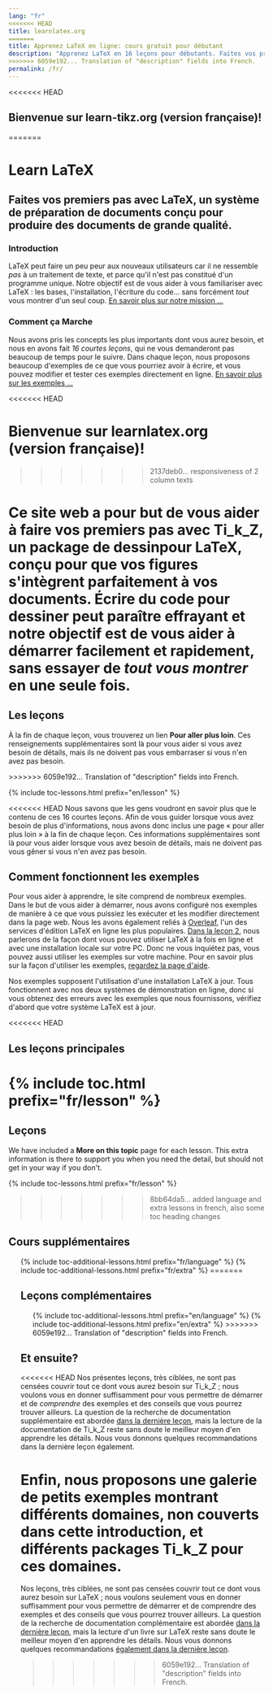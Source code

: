 ```yaml
---
lang: "fr"
<<<<<<< HEAD
title: learnlatex.org
=======
title: Apprenez LaTeX en ligne: cours gratuit pour débutant
description: "Apprenez LaTeX en 16 leçons pour débutants. Faites vos premiers pas avec LaTeX, un système de préparation de documents conçu pour produire des documents de grande qualité."
>>>>>>> 6059e192... Translation of "description" fields into French.
permalink: /fr/
---
```


<<<<<<< HEAD
## Bienvenue sur learn-tikz.org (version française)!
=======
# Learn LaTeX

<h2 class="heading__introduction">Faites vos premiers pas avec LaTeX, un système de préparation de documents conçu pour produire des documents de grande qualité.</h2>

<div
  class="text-columns">
  <section>
    <h3 class="text-columns__heading">Introduction</h3>
    <p>LaTeX peut faire un peu peur aux nouveaux utilisateurs car il ne ressemble
       <em>pas</em> à un traitement de texte, et parce qu'il n'est pas constitué
       d'un programme unique. Notre objectif est de vous aider à vous familiariser
       avec LaTeX : les bases, l'installation, l'écriture du code&hellip;  sans
       forcément <em>tout</em> vous montrer d'un seul coup.
       <a href="./mission">En savoir plus sur notre mission &hellip;</a></p>
  </section>
  <section>
    <h3 class="text-columns__heading">Comment ça Marche</h3>
      <p>Nous avons pris les concepts les plus importants dont vous aurez besoin,
         et nous en avons fait <em>16 courtes leçons</em>, qui ne vous demanderont
         pas beaucoup de temps pour le suivre. Dans chaque leçon, nous proposons
         beaucoup d'exemples de ce que vous pourriez avoir à écrire, et vous pouvez
         modifier et tester ces exemples directement en ligne.
         <a href="./help#examples">En savoir plus sur les exemples &hellip;</a></p>
  </section>
</div>

<<<<<<< HEAD
# Bienvenue sur learnlatex.org (version française)!
>>>>>>> 2137deb0...  responsiveness of 2 column texts

Ce site web a pour but de vous aider à faire vos premiers pas avec Ti_k_Z,
un package de dessinpour LaTeX, conçu pour que vos figures s'intègrent
parfaitement à vos documents. Écrire du code pour dessiner peut paraître
effrayant et notre objectif est de vous aider à démarrer facilement et
rapidement, sans essayer de _tout vous montrer_ en une seule fois.
=======
<h2 class="heading__toc" id="toc">Les leçons</h2>

<p class="paragraph__toc">À la fin de chaque leçon, vous trouverez un lien <b>Pour aller plus loin</b>. Ces renseignements supplémentaires sont là pour vous aider si vous avez besoin de détails, mais ils ne doivent pas vous embarraser si vous n'en avez pas besoin.</p>
>>>>>>> 6059e192... Translation of "description" fields into French.

{% include toc-lessons.html prefix="en/lesson" %}

<<<<<<< HEAD
Nous savons que les gens voudront en savoir plus que le contenu de ces
16&nbsp;courtes leçons. Afin de vous guider lorsque vous avez besoin de plus
d'informations, nous avons donc inclus une page « pour aller plus loin »
à la fin de chaque leçon. Ces informations supplémentaires sont là pour
vous aider lorsque vous avez besoin de détails, mais ne doivent pas vous
gêner si vous n'en avez pas besoin.


## Comment fonctionnent les exemples

Pour vous aider à apprendre, le site comprend de nombreux exemples.
Dans le but de vous aider à démarrer, nous avons configuré nos exemples de
manière à ce que vous puissiez les exécuter et les modifier directement dans
la page web. Nous les avons également reliés à [Overleaf](https://www.overleaf.com/),
l'un des services d'édition LaTeX en ligne les plus populaires.
[Dans la leçon 2](lesson-02), nous parlerons de la façon dont vous pouvez
utiliser LaTeX à la fois en ligne et avec une installation locale sur votre PC.
Donc ne vous inquiétez pas, vous pouvez aussi utiliser les exemples sur votre
machine. Pour en savoir plus sur la façon d'utiliser les exemples,
[regardez la page d'aide](help).

Nos exemples supposent l'utilisation d'une installation LaTeX à jour.
Tous fonctionnent avec nos deux systèmes de démonstration en ligne, donc si
vous obtenez des erreurs avec les exemples que nous fournissons, vérifiez
d'abord que votre système LaTeX est à jour.

<<<<<<< HEAD

## Les leçons principales

{% include toc.html  prefix="fr/lesson" %}
=======
<h2 
  class="heading__toc" 
  id="toc"
  >Leçons</h2>
<p
  class="paragraph__toc"
  >We have included a <b>More on this topic</b> page for each lesson. This extra information is there to support you when you need the detail, but should not get in your way if you don't.</p>

{% include toc-lessons.html prefix="fr/lesson" %}
>>>>>>> 8bb64da5...  added language and extra lessons in french, also some toc heading changes

<h2
  class="heading__toc"
  >Cours supplémentaires</h2>
<ul 
  class="lessons-toc">
  {% include toc-additional-lessons.html prefix="fr/language" %}
  {% include toc-additional-lessons.html prefix="fr/extra" %}
=======
<h2 class="heading__toc">Leçons complémentaires</h2>
<ul class="lessons-toc">
  {% include toc-additional-lessons.html prefix="en/language" %}
  {% include toc-additional-lessons.html prefix="en/extra" %}
>>>>>>> 6059e192... Translation of "description" fields into French.
</ul>


## Et ensuite?

<<<<<<< HEAD
Nos présentes leçons, très ciblées, ne sont pas censées couvrir tout ce dont
vous aurez besoin sur Ti_k_Z ; nous voulons vous en donner suffisamment pour
vous permettre de démarrer et de _comprendre_ des exemples et des conseils que
vous pourrez trouver ailleurs. La question de la recherche de documentation
supplémentaire est abordée [dans la dernière leçon](lesson-16), mais la lecture
de la documentation de Ti_k_Z reste sans doute le meilleur moyen d'en apprendre les
détails. Nous vous donnons quelques recommandations dans la dernière leçon
également.

Enfin, nous proposons une galerie de petits exemples montrant différents
domaines, non couverts dans cette introduction, et différents packages Ti_k_Z
pour ces domaines.
=======
Nos leçons, très ciblées, ne sont pas censées couvrir tout ce dont vous aurez besoin sur LaTeX ; nous voulons seulement vous en donner suffisamment pour vous permettre de démarrer et de comprendre des exemples et des conseils que vous pourrez trouver ailleurs. La question de la recherche de documentation complémentaire est abordée [dans la dernière leçon](./lesson-16), mais la lecture d'un livre sur LaTeX reste sans doute le meilleur moyen d'en apprendre les détails. Nous vous donnons quelques recommandations [également dans la dernière leçon](./lesson-16).
>>>>>>> 6059e192... Translation of "description" fields into French.
